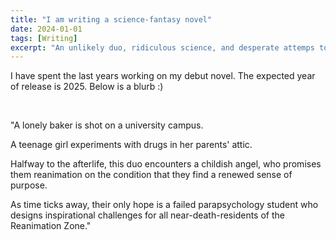 ```yaml
---
title: "I am writing a science-fantasy novel"
date: 2024-01-01
tags: [Writing]
excerpt: "An unlikely duo, ridiculous science, and desperate attemps to escape the afterlife."
---
```


I have spent the last years working on my debut novel. The expected year of release is 2025. Below is a blurb :)

<br>

"A lonely baker is shot on a university campus. 

A teenage girl experiments with drugs in her parents' attic.

Halfway to the afterlife, this duo encounters a childish angel, who promises them reanimation on the condition that they find a renewed sense of purpose.

As time ticks away, their only hope is a failed parapsychology student who designs inspirational challenges for all near-death-residents of the Reanimation Zone."

